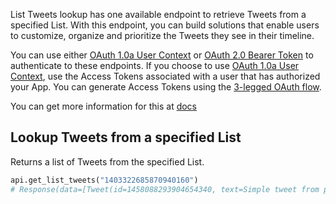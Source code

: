 List Tweets lookup has one available endpoint to retrieve Tweets from a specified List. With this endpoint, you can build solutions that enable users to customize, organize and prioritize the Tweets they see in their timeline.

You can use either [OAuth 1.0a User Context](https://developer.twitter.com/en/docs/authentication/oauth-1-0a) or [OAuth 2.0 Bearer Token](https://developer.twitter.com/en/docs/authentication/oauth-2-0) to authenticate to these endpoints. If you choose to use [OAuth 1.0a User Context](https://developer-staging.twitter.com/en/docs/authentication/oauth-1-0a), use the Access Tokens associated with a user that has authorized your App. You can generate Access Tokens using the [3-legged OAuth flow](https://developer-staging.twitter.com/en/docs/authentication/oauth-1-0a/obtaining-user-access-tokens).

You can get more information for this at [docs](https://developer.twitter.com/en/docs/twitter-api/lists/list-tweets/introduction)

## Lookup Tweets from a specified List

Returns a list of Tweets from the specified List.

```python
api.get_list_tweets("1403322685870940160")
# Response(data=[Tweet(id=1458088293904654340, text=Simple tweet from python-twitter-v2....), Tweet(id=1301154770489499650, text=Hey this is new begin.)])
```
